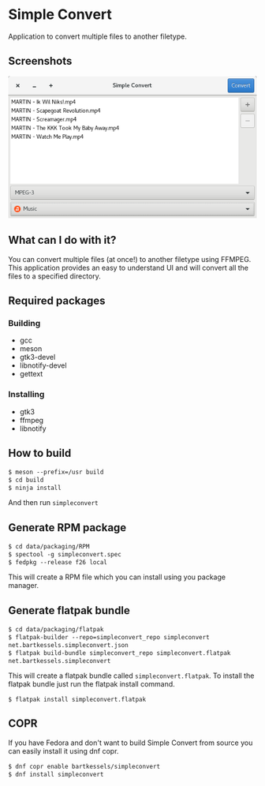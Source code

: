 # Simple Convert

Application to convert multiple files to another filetype.

## Screenshots

![Simple Convert mainwindow](data/screenshots/mainwindow.png)

## What can I do with it?

You can convert multiple files (at once!) to another filetype using FFMPEG.
This application provides an easy to understand UI and will convert all the files
to a specified directory.

## Required packages

### Building

- gcc
- meson
- gtk3-devel
- libnotify-devel
- gettext

### Installing

- gtk3
- ffmpeg
- libnotify

## How to build

```
$ meson --prefix=/usr build
$ cd build
$ ninja install
```

And then run `simpleconvert`

## Generate RPM package

```
$ cd data/packaging/RPM
$ spectool -g simpleconvert.spec
$ fedpkg --release f26 local
```

This will create a RPM file which you can install using you package manager.

## Generate flatpak bundle

```
$ cd data/packaging/flatpak
$ flatpak-builder --repo=simpleconvert_repo simpleconvert net.bartkessels.simpleconvert.json
$ flatpak build-bundle simpleconvert_repo simpleconvert.flatpak net.bartkessels.simpleconvert
```

This will create a flatpak bundle called `simpleconvert.flatpak`. To install the flatpak bundle
just run the flatpak install command.

```
$ flatpak install simpleconvert.flatpak
```

## COPR

If you have Fedora and don't want to build Simple Convert from source you can easily install it using dnf
copr.

```
$ dnf copr enable bartkessels/simpleconvert
$ dnf install simpleconvert
```
